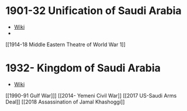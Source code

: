 # 1901-32 Unification of Saudi Arabia
- [Wiki](https://en.wikipedia.org/wiki/Unification_of_Saudi_Arabia)
- 
[[1914-18 Middle Eastern Theatre of World War 1]]
# 1932- Kingdom of Saudi Arabia
- [Wiki](https://en.wikipedia.org/wiki/Unification_of_Saudi_Arabia)

[[1990-91 Gulf War]]]
[[2014- Yemeni Civil War]]
[[2017 US-Saudi Arms Deal]]
[[2018 Assassination of Jamal Khashoggi]]